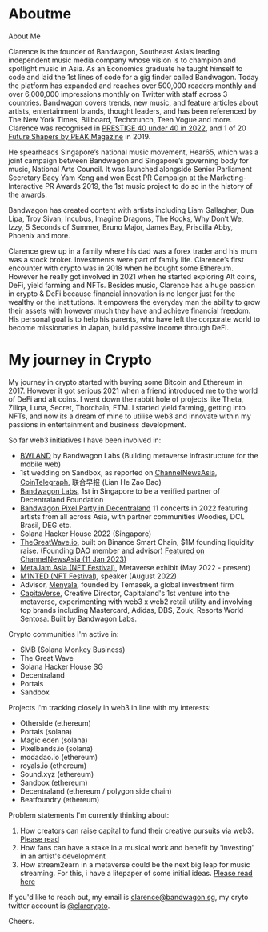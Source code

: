 # Aboutme
About Me 

Clarence is the founder of Bandwagon, Southeast Asia’s leading independent music media company whose vision is to champion and spotlight music in Asia. As an Economics graduate he taught himself to code and laid the 1st lines of code for a gig finder called Bandwagon. Today the platform has expanded and reaches over 500,000 readers monthly and over 6,000,000 impressions monthly on Twitter with staff across 3 countries. Bandwagon covers trends, new music, and feature articles about artists, entertainment brands, thought leaders, and has been referenced by The New York Times, Billboard, Techcrunch, Teen Vogue and more. Clarence was recognised in [PRESTIGE 40 under 40 in 2022](https://www.prestigeonline.com/sg/40-under-40/clarence-chan-prestige-40-under-40-2022/), and 1 of 20 [Future Shapers by PEAK Magazine](https://www.thepeakmagazine.com.sg/interviews/clarence-chan-bandwagon-music/) in 2019. 

He spearheads Singapore’s national music movement, Hear65, which was a joint campaign between Bandwagon and Singapore’s governing body for music, National Arts Council. It was launched alongside Senior Parliament Secretary Baey Yam Keng and won Best PR Campaign at the Marketing-Interactive PR Awards 2019, the 1st music project to do so in the history of the awards. 

Bandwagon has created content with artists including Liam Gallagher, Dua Lipa, Troy Sivan, Incubus, Imagine Dragons, The Kooks, Why Don’t We, Izzy, 5 Seconds of Summer, Bruno Major, James Bay, Priscilla Abby, Phoenix and more. 

Clarence grew up in a family where his dad was a forex trader and his mum was a stock broker. Investments were part of family life. Clarence’s first encounter with crypto was in 2018 when he bought some Ethereum. However he really got involved in 2021 when he started exploring Alt coins, DeFi, yield farming and NFTs. Besides music, Clarence has a huge passion in crypto & DeFi because financial innovation is no longer just for the wealthy or the institutions. It empowers the everyday man the ability to grow their assets with however much they have and achieve financial freedom. His personal goal is to help his parents, who have left the corporate world to become missionaries in Japan, build passive income through DeFi.

# My journey in Crypto

My journey in crypto started with buying some Bitcoin and Ethereum in 2017. However it got serious 2021 when a friend introduced me to the world of DeFi and alt coins. I went down the rabbit hole of projects like Theta, Ziliqa, Luna, Secret, Thorchain, FTM. I started yield farming, getting into NFTs, and now its a dream of mine to utilise web3 and innovate within my passions in entertainment and business development. 

So far web3 initiatives I have been involved in: 

- [BWLAND](https://www.bandwagonlabs.xyz/bwland) by Bandwagon Labs (Building metaverse infrastructure for the mobile web)
- 1st wedding on Sandbox, as reported on [ChannelNewsAsia](https://www.channelnewsasia.com/singapore/metaverse-wedding-sandbox-virtual-reality-singapore-first-2960256), [CoinTelegraph](https://cointelegraph.com/news/nifty-news-the-sandbox-hosts-its-first-wedding-hollywood-actor-auctions-photo-of-eye-as-nft-and-more), 联合早报 (Lian He Zao Bao)
- [Bandwagon Labs](https://twitter.com/bandwagonlabs), 1st in Singapore to be a verified partner of Decentraland Foundation 
- [Bandwagon Pixel Party in Decentraland](https://www.bandwagon.asia/articles/myrne-metaverse-concert-bandwagon-pixel-party-heres-how-to-tune-in-decentraland-nfts-cryptocurrency-watch-january-2022) 11 concerts in 2022 featuring artists from all across Asia, with partner communities Woodies, DCL Brasil, DEG etc. 
- Solana Hacker House 2022 (Singapore)
- [TheGreatWave.io](https://www.thegreatwave.io/), built on Binance Smart Chain, $1M founding liquidity raise. (Founding DAO member and advisor) [Featured on ChannelNewsAsia (11 Jan 2023)](https://www.channelnewsasia.com/singapore/crypto-support-local-musicians-3192561)
- [MetaJam Asia (NFT Festival)](https://metajam.asia/), Metaverse exhibit (May 2022 - present)
- [M1NTED (NFT Festival)](https://www.m1nted.asia/), speaker (August 2022)
- Advisor, [Menyala](https://www.linkedin.com/company/menyala/), founded by Temasek, a global investment firm 
- [CapitaVerse](https://www.capitaland.com/sg/en/shop/malls/discover/DOD/CapitaVerse.html), Creative Director, Capitaland's 1st venture into the metaverse, experimenting with web3 x web2 retail utility and involving top brands including Mastercard, Adidas, DBS, Zouk, Resorts World Sentosa. Built by Bandwagon Labs. 

Crypto communities I'm active in: 

- SMB (Solana Monkey Business)
- The Great Wave 
- Solana Hacker House SG 
- Decentraland 
- Portals
- Sandbox 

Projects i'm tracking closely in web3 in line with my interests:

- Otherside (ethereum)
- Portals (solana) 
- Magic eden (solana)
- Pixelbands.io (solana) 
- modadao.io (ethereum)
- royals.io (ethereum)
- Sound.xyz (ethereum)
- Sandbox (ethereum)
- Decentraland  (ethereum / polygon side chain)
- Beatfoundry (ethereum)


Problem statements I'm currently thinking about: 

1. How creators can raise capital to fund their creative pursuits via web3. [Please read](https://medium.com/thegreatwave/putting-the-power-back-to-the-creators-5882330bae2 )
2. How fans can have a stake in a musical work and benefit by 'investing' in an artist's development
3. How stream2earn in a metaverse could be the next big leap for music streaming. For this, i have a litepaper of some initial ideas. [Please read here](https://www.dropbox.com/s/wjcw45dse681rf4/Communify%20Litepaper%20v0.1.pdf?dl=0)

If you'd like to reach out, my email is [clarence@bandwagon.sg](mailto:clarence@bandwagon.sg), my cryto twitter account is [@clarcrypto](https://twitter.com/clarcrypto).

Cheers. 

